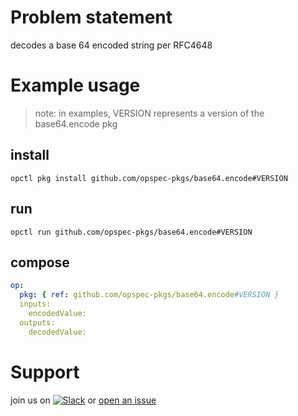 # Problem statement
decodes a base 64 encoded string per RFC4648

# Example usage

> note: in examples, VERSION represents a version of the base64.encode pkg

## install

```shell
opctl pkg install github.com/opspec-pkgs/base64.encode#VERSION
```

## run

```
opctl run github.com/opspec-pkgs/base64.encode#VERSION
```

## compose

```yaml
op:
  pkg: { ref: github.com/opspec-pkgs/base64.encode#VERSION }
  inputs:
    encodedValue:
  outputs:
    decodedValue:
```

# Support

join us on [![Slack](https://opspec-slackin.herokuapp.com/badge.svg)](https://opspec-slackin.herokuapp.com/)
or [open an issue](https://github.com/opspec-pkgs/base64.encode/issues)
